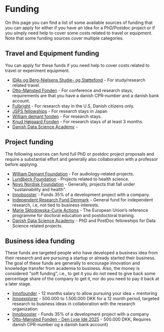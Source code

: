 # Funding
On this page you can find a list of some available sources of funding that you can apply for either if you have an idea for a PhD/Postdoc project or if you simply need help to cover some costs related to travel or equipment.
Note that some funding sources cover multiple categories.

## Travel and Equipment funding
You can apply for these funds if you need help to cover costs related to travel or experiment equipment.

* [IDAs og Berg-Nielsens Studie- og Støttefond](https://ida.dk/om-ida/organisation/fonde-og-legater/stoette-til-faerdiguddannede-ingenioerer-og-phd-studerende#id-as-og-berg-nielsens-studie-og-stoettefond) - For study/research related travel. 
* [Otto-Mønsted Fonden](https://omfonden.dk/ansoegning/) - For conference and research stays, requirements are that you have a danish CPR-number and a danish bank account.
* [Fulbright](https://fulbrightcenter.dk/go-to-the-us/) - For research stay in the U.S, Danish citizens only.
* [JSPS fellowships](https://www.jsps.go.jp/english/e-inv_researchers/) - For research stays in Japan
* [William demant fonden](https://www.williamdemantfonden.dk/how-to-apply) - For research stays.
* [Knud Højgaard Fonden](https://www.khf.dk/) - For research stays of at least 3 months.
* [Danish Data Science Academy](https://ddsa.dk/travelgrants/) - 

## Project funding
The following sources can fund full PhD or postdoc project proposals and require a substantial effort and generally also collaboration with a professor before applying.

* [William Demant Foundation](https://www.williamdemantfonden.dk/how-to-apply) - For audiology-related projects.
* [Lundbeck Foundation](https://lundbeckfonden.com/grants-prizes) - Projects related to health science.
* [Novo Nordisk Foundation](https://novonordiskfonden.dk/en/) - Generally, projects that fall under "sustainability and health".
* [Innobooster](https://innovationsfonden.dk/da/p/innobooster) - Funds 35% of a development project with a company.
* [Independent Research Fund Denmark](https://dff.dk/en) - General fund for independent research, i.e, not tied to business interests.
* [Marie Skłodowska-Curie Actions](https://marie-sklodowska-curie-actions.ec.europa.eu/about-marie-sklodowska-curie-actions) - The European Union’s reference programme for doctoral education and postdoctoral training.
* [Danish Data Science Academy](https://ddsa.dk/fellowships/) - PhD and PostDoc fellowships for Data Science related projects.

## Business idea funding
These funds are targeted people who have developed a business idea from their research and are pursuing a startup or already started their business.
The goal of these funds are generally to encourage innovation and knowledge transfer from academia to business. 
Also, the money is considered "soft funding", i.e., to get it you do not need to give back some percentage share of the company to get it, nor do you need to pay it back at a later stage.

* [Innofounder](https://innovationsfonden.dk/da/p/innofounder) - 12 months salary to allow pursuing your idea + mentoring
* [Innoexplorer](https://innovationsfonden.dk/da/p/innoexplorer) - 500.000 to 1.500.000 DKK for a 12 month period, targeted research to business ideas in collaboration with the research organization
* [Innobooster](https://innovationsfonden.dk/da/p/innobooster) - Funds 35% of a development project with a company 
* [Otto-Mønsted Fonden - Den Lyse Idé 2025](https://omfonden.dk/ansoegning/) - 500.000 DKK, Requires danish CPR-number og a danish bank account)


